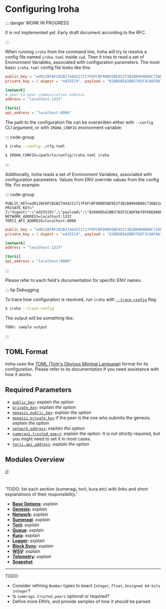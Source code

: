 # Configuring Iroha

::: danger WORK IN PROGRESS

It is not implemented yet. Early draft document according to the RFC.

:::

When running `iroha` from the command line, Iroha will try to resolve a
config file named `iroha.toml` inside `cwd`. Then it tries to read a set of
Environment Variables, associated with configuration parameters. The most
basic `iroha.toml` config file looks like this:

```toml
public_key = "ed0120FAFCB2B27444221717F6FCBF900D5BE95273B1B0904B08C736B32A19F16AC1F9"
private_key = { digest = "ed25519", payload = "82886B5A2BB3785F3CA8F8A78F60EA9DB62F939937B1CFA8407316EF07909A8D236808A6D4C12C91CA19E54686C2B8F5F3A786278E3824B4571EF234DEC8683B" }

[network]
# peer-to-peer communication address
address = "localhost:1337"

[torii]
api_address = "localhost:8080"
```

The path to the configuration file can be overwritten either with
`--config` CLI argument, or with `IROHA_CONFIG` environment variable:

::: code-group

```bash [With --config]
$ iroha --config ./cfg.toml
```

```bash [With IROHA_CONFIG]
$ IROHA_CONFIG=/path/to/config/iroha.toml iroha
```

:::

Additionally, Iroha reads a set of Environment Variables, associated with
configuration parameters. Values from ENV override values from the config
file. For example:

::: code-group

```shell [ENV variables]
PUBLIC_KEY=ed0120FAFCB2B27444221717F6FCBF900D5BE95273B1B0904B08C736B32A19F16AC1F9
PRIVATE_KEY="{\"digest\":\"ed25519\",\"payload\":\"82886B5A2BB3785F3CA8F8A78F60EA9DB62F939937B1CFA8407316EF07909A8D236808A6D4C12C91CA19E54686C2B8F5F3A786278E3824B4571EF234DEC8683B\"}"
NETWORK_ADDRESS=localhost:1337
TORII_API_ADDRESS=localhost:8080
```

```toml [Equivalent in TOML]
public_key = "ed0120FAFCB2B27444221717F6FCBF900D5BE95273B1B0904B08C736B32A19F16AC1F9"
private_key = { digest = "ed25519", payload = "82886B5A2BB3785F3CA8F8A78F60EA9DB62F939937B1CFA8407316EF07909A8D236808A6D4C12C91CA19E54686C2B8F5F3A786278E3824B4571EF234DEC8683B" }

[network]
address = "localhost:1337"

[torii]
api_address = "localhost:8080"
```

:::

Please refer to each field's documentation for specific ENV names.

::: tip Debugging

To trace how configuration is resolved, run `iroha` with
[`--trace-config`](../cli#trace-config) flag:

```bash
$ iroha --trace-config
```

The output will be something like:

```
TODO: sample output
```

[//]: # 'TODO: maybe also enable with `IROHA_CONFIG_TRACE=1` env var?'

:::

## TOML Format

Iroha uses the [TOML (Tom's Obvious Minimal Language)](https://toml.io/) format
for its configuration. Please refer to its documentation if you need
assistance with how it works.

## Required Parameters

- [`public_key`](base-params#public-key): _explain the option_
- [`private_key`](base-params#private-key): _explain the option_
- [`genesis.public_key`](genesis-params#genesis-public-key): _explain the
  option_
- [`genesis.private_key`](genesis-params#genesis-private-key) if the peer
  is the one who submits the genesis. _explain the option_
- [`network.address`](network-params#network-address): _explain the option_
- [`sumeragi.trusted_peers`](sumeragi-params#sumeragi-trusted-peers):
  _explain the option_. It is not _strictly_ required, but you might need
  to set it in most cases.
- [`torii.api_address`](torii-params#torii-api-address): _explain the
  option_

## Modules Overview

[//]:
  #
  'TODO: list each section (sumeragi, torii, kura etc) with links and short explanations of their responsibility.'

- **[Base Options](base-params):** _explain_
- **[Genesis](genesis-params):** _explain_
- **[Network](network-params):** _explain_
- **[Sumeragi](sumeragi-params):** _explain_
- **[Torii](torii-params):** _explain_
- **[Queue](queue-params):** _explain_
- **[Kura](kura-params):** _explain_
- **[Logger](logger-params):** _explain_
- **[Block Sync](block-sync-params):** _explain_
- **[WSV](wsv-params):** _explain_
- **[Telemetry](telemetry-params):** _explain_
- **[Snapshot](./snapshot-params)**

---

TODO:

- Consider refining `Number` types to exact `Integer`, `Float`,
  `Unsigned 64-bits integer`?
- Is `sumeragi.trusted_peers` optional or required?
- Define more ENVs, and provide samples of how it should be parsed
